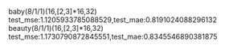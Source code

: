 baby(8/1/1)(16,[2,3]*16,32)
test_mse:1.1205933785088529,test_mae:0.8191024088296132
beauty(8/1/1)(16,[2,3]*16,32)
test_mse:1.1730790872845551,test_mae:0.8345546890381875
